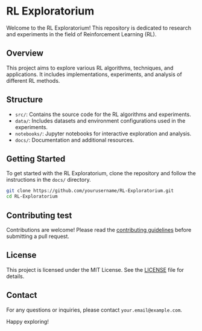 # RL Exploratorium

Welcome to the RL Exploratorium! This repository is dedicated to research and experiments in the field of Reinforcement Learning (RL).

## Overview

This project aims to explore various RL algorithms, techniques, and applications. It includes implementations, experiments, and analysis of different RL methods.

## Structure

- `src/`: Contains the source code for the RL algorithms and experiments.
- `data/`: Includes datasets and environment configurations used in the experiments.
- `notebooks/`: Jupyter notebooks for interactive exploration and analysis.
- `docs/`: Documentation and additional resources.

## Getting Started

To get started with the RL Exploratorium, clone the repository and follow the instructions in the `docs/` directory.

```bash
git clone https://github.com/yourusername/RL-Exploratorium.git
cd RL-Exploratorium
```

## Contributing test

Contributions are welcome! Please read the [contributing guidelines](CONTRIBUTING.md) before submitting a pull request.

## License

This project is licensed under the MIT License. See the [LICENSE](LICENSE) file for details.

## Contact

For any questions or inquiries, please contact `your.email@example.com`.

Happy exploring!